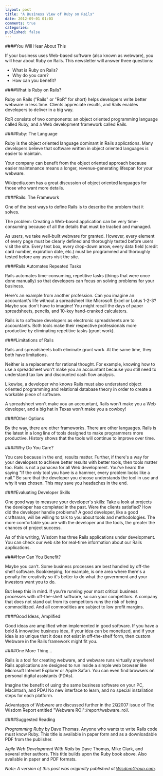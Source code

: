 ```yaml
---
layout: post
title: "A Business View of Ruby on Rails"
date: 2012-09-01 01:03
comments: true
categories: 
published: false
---
```

####You Will Hear About This

If your business uses Web-based software (also known as webware), you will hear about Ruby on Rails. This newsletter will answer three questions:

* What is Ruby on Rails?
* Why do you care?
* How can you benefit?

####What is Ruby on Rails?

Ruby on Rails ("Rails" or "RoR" for short) helps developers write better webware in less time. Clients appreciate results, and Rails enables developers to deliver in a big way.

RoR consists of two components: an object oriented programming language called Ruby, and a Web development framework called Rails.

####Ruby: The Language

Ruby is the object oriented language dominant in Rails applications. Many developers believe that software written in object oriented languages is easier to maintain. 

Your company can benefit from the object oriented approach because easier maintenance means a longer, revenue-generating lifespan for your webware.

Wikipedia.com has a great discussion of object oriented languages for those who want more details.

####Rails: The Framework

One of the best ways to define Rails is to describe the problem that it solves.

The problem: Creating a Web-based application can be very time-consuming because of all the details that must be tracked and managed. 

As users, we take well-built webware for granted. However, every element of every page must be clearly defined and thoroughly tested before users visit the site. Every text box, every drop-down arrow, every data field (credit card number, expiration date, etc.) must be programmed and thoroughly tested before any users visit the site.

####Rails Automates Repeated Tasks

Rails automates time-consuming, repetitive tasks (things that were once done manually) so that developers can focus on solving problems for your business.

Here's an example from another profession. Can you imagine an accountant's life without a spreadsheet like Microsoft Excel or Lotus 1-2-3? Maybe you don't have to imagine! You might recall the days of paper spreadsheets, pencils, and 10-key hand-cranked calculators. 

Rails is to software developers as electronic spreadsheets are to accountants. Both tools make their respective professionals more productive by eliminating repetitive tasks (grunt work).

####Limitations of Rails

Rails and spreadsheets both eliminate grunt work. At the same time, they both have limitations.

Neither is a replacement for rational thought. For example, knowing how to use a spreadsheet won't make you an accountant because you still need to understand tax law and discounted cash flow analysis. 

Likewise, a developer who knows Rails must also understand object oriented programming and relational database theory in order to create a workable piece of software. 

A spreadsheet won't make you an accountant, Rails won't make you a Web developer, and a big hat in Texas won't make you a cowboy!
 
####Other Options

By the way, there are other frameworks. There are other languages. Rails is the latest in a long line of tools designed to make programmers more productive. History shows that the tools will continue to improve over time. 

####Why Do You Care?

You care because in the end, results matter. Further, if there's a way for your developers to achieve better results with better tools, then tools matter too. Rails is not a panacea for all Web development. You've heard the saying "If the only tool you have is a hammer, every problem looks like a nail." Be sure that the developer you choose understands the tool in use and why it was chosen. This may save you headaches in the end.

####Evaluating Developer Skills

One good way to measure your developer's skills: Take a look at projects the developer has completed in the past. Were the clients satisfied? How did the developer handle problems? A good developer, like a good craftsman, will be willing to talk to you about tools and methodologies. The more comfortable you are with the developer and the tools, the greater the chances of project success.

As of this writing, Wisdom has three Rails applications under development. You can check our web site for real-time information about our Rails applications.

####How Can You Benefit?

Maybe you can't. Some business processes are best handled by off-the shelf software. Bookkeeping, for example, is one area where there's a penalty for creativity so it's better to do what the government and your investors want you to do. 

But keep this in mind. If you're running your most critical business processes with off-the-shelf software, so can your competitors. A company that does not stand out from its competitors runs the risk of being commoditized. And all commodities are subject to low profit margins.

####Good Ideas, Amplified

Good ideas are amplified when implemented in good software. If you have a bold & innovative business idea, if your idea can be monetized, and if your idea is so unique that it does not exist in off-the-shelf form, then custom Webware in the Rails framework might fit you.

####One More Thing...

Rails is a tool for creating webware, and webware runs virtually anywhere! Rails applications are designed to run inside a simple web browser like Microsoft Internet Explorer or Apple Safari. You can even find browsers on personal digital assistants (PDAs).

Imagine the benefit of using the same business software on your PC, Macintosh, and PDA! No new interface to learn, and no special installation steps for each platform.

Advantages of Webware are discussed further in the 2Q2007 issue of The Wisdom Report entitled "Webware ROI":/report/webware_roi/.

####Suggested Reading

_Programming Ruby_ by Dave Thomas. Anyone who wants to write Rails code must know Ruby. This title is available in paper form and as a downloadable PDF from the publisher.

_Agile Web Development With Rails_ by Dave Thomas, Mike Clark, and several other authors. This title builds upon the Ruby book above. Also available in paper and PDF formats.

_Note: A version of this post was originally published at [WisdomGroup.com](http://wisdomgroup.com)._
